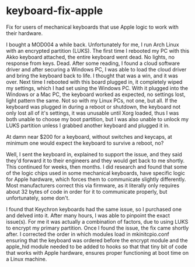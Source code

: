 # keyboard-fix-apple
Fix for users of mechanical keyboards that use Apple logic to work with their hardware.

I bought a MOD004 a while back. Unfortunately for me, I run Arch Linux with an encrypted partition (LUKS). The first time I rebooted my PC with this Akko keyboard attached, the entire keyboard went dead. No lights, no response from keys. Dead. After some reading, I found a cloud software driver and after securing a Windows PC, I was able to load the cloud driver and bring the keyboard back to life. I thought that was a win, and it was over. Next time I rebooted with this board plugged in, it completely wiped my settings, which I had set using the Windows PC. With it plugged into the Windows or a Mac PC, the keyboard worked as expected, no settings lost, light pattern the same. Not so with my Linux PCs, not one, but all. If the keyboard was plugged in during a reboot or shutdown, the keyboard not only lost all of it's settings, it was unusable until Xorg loaded, thus I was both unable to choose my boot partition, but I was also unable to unlock my LUKS partition unless I grabbed another keyboard and plugged it in.

At damn near $200 for a keyboard, without switches and keycaps, at minimum one would expect the keyboard to survive a reboot, no?

Well, I sent the keyboard in, explained to support the issue, and they said they'd forward it to their engineers and they would get back to me shortly. This continued for weeks, then months. I did research and found that some of the logic chips used in some mechanical keyboards, have specific logic for Apple hardware, which forces them to communicate slightly differently. Most manufacturers correct this via firmware, as it literally only requires about 32 bytes of code in order for it to communicate properly, but unfortunately, some don't.

I found that Keychron keyboards had the same issue, so I purchased one and delved into it. After many hours, I was able to pinpoint the exact issue(s). For me it was actually a combination of factors, due to using LUKS to encrypt my primary partition. Once I found the issue, the fix came shortly after. I corrected the order in which modules load in mkinitcpio.conf ensuring that the keyboard was ordered before the encrypt module and the apple_hid module needed to be added to hooks so that that tiny bit of code that works with Apple hardware, ensures proper functioning at boot time on a Linux machine.
